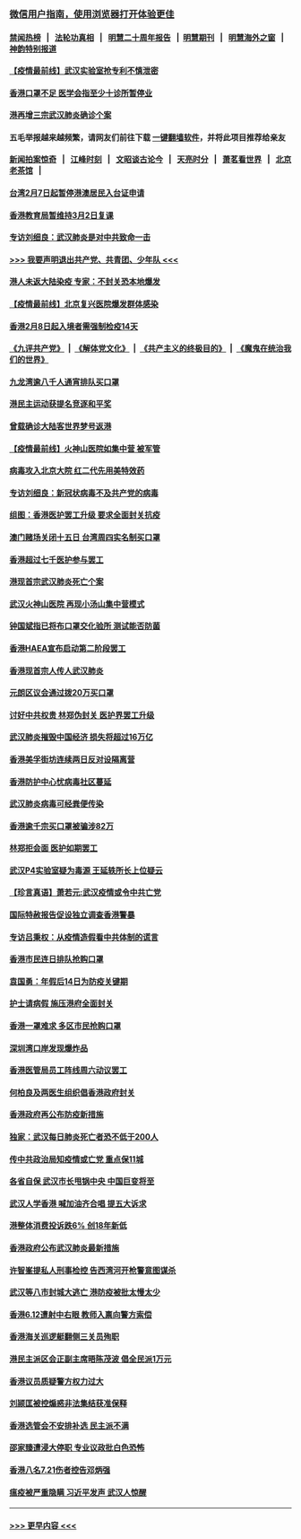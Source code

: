 ### [微信用户指南，使用浏览器打开体验更佳](https://github.com/gfw-breaker/banned-news1/blob/master/indexes/wechat-guide.md?t=0)
#### [禁闻热榜](热点新闻.md?t=0)  &nbsp;&nbsp;|&nbsp;&nbsp; [法轮功真相](https://github.com/gfw-breaker/truth/blob/master/README.md?t=0) &nbsp;&nbsp;|&nbsp;&nbsp; [明慧二十周年报告](https://github.com/gfw-breaker/mh-reports/blob/master/README.md?t=0) &nbsp;&nbsp;|&nbsp;&nbsp;[明慧期刊](https://github.com/gfw-breaker/mh-qikan) &nbsp;&nbsp;|&nbsp;&nbsp; [明慧海外之窗](https://github.com/gfw-breaker/mh-news/blob/master/README.md?t=0) &nbsp;&nbsp;|&nbsp;&nbsp; [神韵特别报道](https://github.com/gfw-breaker/mh-news/blob/master/shenyun.md?t=0)
#### [【疫情最前线】武汉实验室抢专利不慎泄密](../pages/nsc415/n11850310.md?t=02072355) 
#### [香港口罩不足 医学会指至少十诊所暂停业](../pages/nsc415/n11850301.md?t=02072355) 
#### [港再增三宗武汉肺炎确诊个案](../pages/nsc415/n11850328.md?t=02072355) 
#### 五毛举报越来越频繁，请网友们前往下载 [一键翻墙软件](https://github.com/gfw-breaker/ssr-accounts)，并将此项目推荐给亲友
#### [新闻拍案惊奇](https://github.com/gfw-breaker/banned-news1/blob/master/pages/link4.md) &nbsp;&nbsp;|&nbsp;&nbsp; [江峰时刻](https://github.com/gfw-breaker/banned-news1/blob/master/pages/link4.md) &nbsp;&nbsp;|&nbsp;&nbsp; [文昭谈古论今](https://github.com/gfw-breaker/banned-news1/blob/master/pages/link4.md) &nbsp;&nbsp;|&nbsp;&nbsp; [天亮时分](https://github.com/gfw-breaker/banned-news1/blob/master/pages/link4.md) &nbsp;&nbsp;|&nbsp;&nbsp; [萧茗看世界](https://github.com/gfw-breaker/banned-news1/blob/master/pages/link4.md) &nbsp;&nbsp;|&nbsp;&nbsp; [北京老茶馆](https://github.com/gfw-breaker/banned-news1/blob/master/pages/link4.md) &nbsp;&nbsp;|&nbsp;&nbsp; 
#### [台湾2月7日起暂停港澳居民入台证申请](../pages/nsc415/n11850304.md?t=02072355) 
#### [香港教育局暂维持3月2日复课](../pages/nsc415/n11850260.md?t=02072355) 
#### [专访刘细良：武汉肺炎是对中共致命一击](../pages/nsc415/n11849934.md?t=02072355) 
#### [>>> 我要声明退出共产党、共青团、少年队 <<<](https://github.com/begood0513/goodnews/blob/master/quit/letter.md) 
#### [港人未返大陆染疫 专家：不封关恐本地爆发](../pages/nsc415/n11848021.md?t=02072355) 
#### [【疫情最前线】北京复兴医院爆发群体感染](../pages/nsc415/n11847626.md?t=02072355) 
#### [香港2月8日起入境者需强制检疫14天](../pages/nsc415/n11847658.md?t=02072355) 
#### [《九评共产党》](https://github.com/begood0513/9ping.md/blob/master/README.md) &nbsp;|&nbsp; [《解体党文化》](../../../../jtdwh.md/blob/master/README.md)  &nbsp;|&nbsp; [《共产主义的终极目的》](../../../../gczydzjmd.md/blob/master/README.md) &nbsp;|&nbsp; [《魔鬼在统治我们的世界》](../../../../mgztzwmdsj.md/blob/master/README.md) 
#### [九龙湾逾八千人通宵排队买口罩](../pages/nsc415/n11847647.md?t=02072355) 
#### [港民主运动获提名竞逐和平奖](../pages/nsc415/n11847633.md?t=02072355) 
#### [曾载确诊大陆客世界梦号返港](../pages/nsc415/n11847608.md?t=02072355) 
#### [【疫情最前线】火神山医院如集中营 被军管](../pages/nsc415/n11847524.md?t=02072355) 
#### [病毒攻入北京大院 红二代先用美特效药](../pages/nsc415/n11847427.md?t=02072355) 
#### [专访刘细良：新冠状病毒不及共产党的病毒](../pages/nsc415/n11847164.md?t=02072355) 
#### [组图：香港医护罢工升级 要求全面封关抗疫](../pages/nsc415/n11844107.md?t=02072355) 
#### [澳门赌场关闭十五日 台湾周四实名制买口罩](../pages/nsc415/n11845083.md?t=02072355) 
#### [香港超过七千医护参与罢工](../pages/nsc415/n11845051.md?t=02072355) 
#### [港现首宗武汉肺炎死亡个案](../pages/nsc415/n11844998.md?t=02072355) 
#### [武汉火神山医院 再现小汤山集中营模式](../pages/nsc415/n11844763.md?t=02072355) 
#### [钟国斌指已将布口罩交化验所 测试能否防菌](../pages/nsc415/n11842783.md?t=02072355) 
#### [香港HAEA宣布启动第二阶段罢工](../pages/nsc415/n11842723.md?t=02072355) 
#### [香港现首宗人传人武汉肺炎](../pages/nsc415/n11842766.md?t=02072355) 
#### [元朗区议会通过拨20万买口罩](../pages/nsc415/n11842754.md?t=02072355) 
#### [讨好中共权贵 林郑伪封关 医护界罢工升级](../pages/nsc415/n11842359.md?t=02072355) 
#### [武汉肺炎摧毁中国经济 损失将超过16万亿](../pages/nsc415/n11839723.md?t=02072355) 
#### [香港美孚街坊连续两日反对设隔离营](../pages/nsc415/n11839962.md?t=02072355) 
#### [香港防护中心忧病毒社区蔓延](../pages/nsc415/n11839933.md?t=02072355) 
#### [武汉肺炎病毒可经粪便传染](../pages/nsc415/n11839939.md?t=02072355) 
#### [香港逾千宗买口罩被骗涉82万](../pages/nsc415/n11839914.md?t=02072355) 
#### [林郑拒会面 医护如期罢工](../pages/nsc415/n11839892.md?t=02072355) 
#### [武汉P4实验室疑为毒源 王延轶所长上位疑云](../pages/nsc415/n11835543.md?t=02072355) 
#### [【珍言真语】萧若元:武汉疫情或令中共亡党](../pages/nsc415/n11829394.md?t=02072355) 
#### [国际特赦报告促设独立调查香港警暴](../pages/nsc415/n11833845.md?t=02072355) 
#### [专访吕秉权：从疫情造假看中共体制的谎言](../pages/nsc415/n11833813.md?t=02072355) 
#### [香港市民连日排队抢购口罩](../pages/nsc415/n11833794.md?t=02072355) 
#### [袁国勇：年假后14日为防疫关键期](../pages/nsc415/n11831088.md?t=02072355) 
#### [护士请病假 施压港府全面封关](../pages/nsc415/n11831030.md?t=02072355) 
#### [香港一罩难求 多区市民抢购口罩](../pages/nsc415/n11831002.md?t=02072355) 
#### [深圳湾口岸发现爆炸品](../pages/nsc415/n11828802.md?t=02072355) 
#### [香港医管局员工阵线周六动议罢工](../pages/nsc415/n11828762.md?t=02072355) 
#### [何柏良及两医生组织倡香港政府封关](../pages/nsc415/n11828749.md?t=02072355) 
#### [香港政府再公布防疫新措施](../pages/nsc415/n11828716.md?t=02072355) 
#### [独家：武汉每日肺炎死亡者恐不低于200人](../pages/nsc415/n11828240.md?t=02072355) 
#### [传中共政治局知疫情或亡党 重点保11城](../pages/nsc415/n11828145.md?t=02072355) 
#### [各省自保 武汉市长甩锅中央 中国巨变将至](../pages/nsc415/n11828021.md?t=02072355) 
#### [武汉人学香港 喊加油齐合唱 提五大诉求](../pages/nsc415/n11827046.md?t=02072355) 
#### [港整体消费投诉跌6% 创18年新低](../pages/nsc415/n11817280.md?t=02072355) 
#### [香港政府公布武汉肺炎最新措施](../pages/nsc415/n11817152.md?t=02072355) 
#### [许智峯提私人刑事检控 告西湾河开枪警意图谋杀](../pages/nsc415/n11817132.md?t=02072355) 
#### [武汉等八市封城大逃亡 港防疫被批太慢太少](../pages/nsc415/n11817058.md?t=02072355) 
#### [香港6.12遭射中右眼 教师入禀向警方索偿](../pages/nsc415/n11814678.md?t=02072355) 
#### [香港海关巡逻艇翻侧三关员殉职](../pages/nsc415/n11814604.md?t=02072355) 
#### [港民主派区会正副主席晤陈茂波 倡全民派1万元](../pages/nsc415/n11814582.md?t=02072355) 
#### [香港议员质疑警方权力过大](../pages/nsc415/n11814560.md?t=02072355) 
#### [刘颕匡被控煽惑非法集结获准保释](../pages/nsc415/n11811727.md?t=02072355) 
#### [香港选管会不安排补选 民主派不满](../pages/nsc415/n11811691.md?t=02072355) 
#### [邵家臻遭浸大停职 专业议政批白色恐怖](../pages/nsc415/n11811670.md?t=02072355) 
#### [香港八名7.21伤者控告邓炳强](../pages/nsc415/n11811623.md?t=02072355) 
#### [瘟疫被严重隐瞒 习近平发声 武汉人惊醒](../pages/nsc415/n11811186.md?t=02072355) 

----
#### [ >>> 更早内容 <<< ](../indexes/nsc415-earlier.md)
